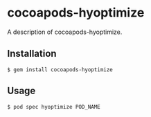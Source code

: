 # cocoapods-hyoptimize

A description of cocoapods-hyoptimize.

## Installation

    $ gem install cocoapods-hyoptimize

## Usage

    $ pod spec hyoptimize POD_NAME
